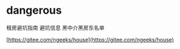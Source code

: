 # dangerous
租房避坑指南  避坑信息  黑中介黑房东名单

[https://gitee.com/ngeeks/house](https://gitee.com/ngeeks/house)  

